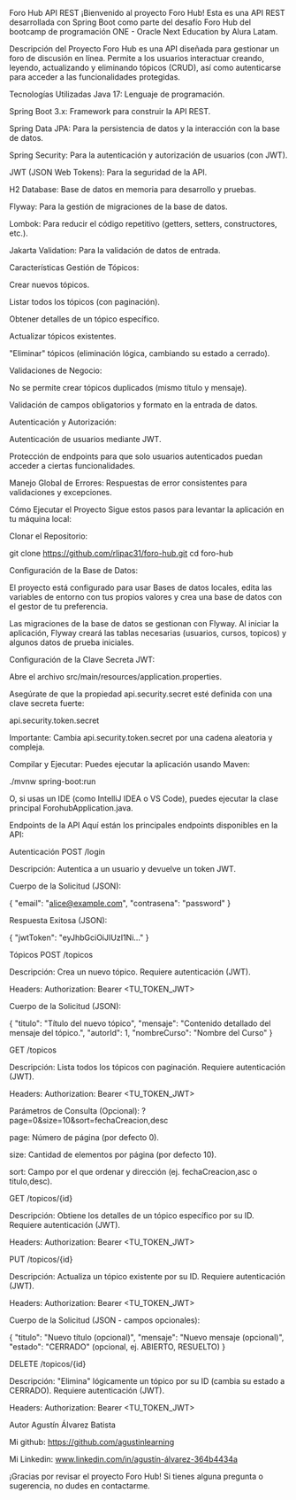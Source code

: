 Foro Hub API REST
¡Bienvenido al proyecto Foro Hub! Esta es una API REST desarrollada con Spring Boot como parte del desafío Foro Hub del bootcamp de programación ONE - Oracle Next Education by Alura Latam.

Descripción del Proyecto
Foro Hub es una API diseñada para gestionar un foro de discusión en línea. Permite a los usuarios interactuar creando, leyendo, actualizando y eliminando tópicos (CRUD), así como autenticarse para acceder a las funcionalidades protegidas.

Tecnologías Utilizadas
Java 17: Lenguaje de programación.

Spring Boot 3.x: Framework para construir la API REST.

Spring Data JPA: Para la persistencia de datos y la interacción con la base de datos.

Spring Security: Para la autenticación y autorización de usuarios (con JWT).

JWT (JSON Web Tokens): Para la seguridad de la API.

H2 Database: Base de datos en memoria para desarrollo y pruebas.

Flyway: Para la gestión de migraciones de la base de datos.

Lombok: Para reducir el código repetitivo (getters, setters, constructores, etc.).

Jakarta Validation: Para la validación de datos de entrada.

Características
Gestión de Tópicos:

Crear nuevos tópicos.

Listar todos los tópicos (con paginación).

Obtener detalles de un tópico específico.

Actualizar tópicos existentes.

"Eliminar" tópicos (eliminación lógica, cambiando su estado a cerrado).

Validaciones de Negocio:

No se permite crear tópicos duplicados (mismo título y mensaje).

Validación de campos obligatorios y formato en la entrada de datos.

Autenticación y Autorización:

Autenticación de usuarios mediante JWT.

Protección de endpoints para que solo usuarios autenticados puedan acceder a ciertas funcionalidades.

Manejo Global de Errores: Respuestas de error consistentes para validaciones y excepciones.

Cómo Ejecutar el Proyecto
Sigue estos pasos para levantar la aplicación en tu máquina local:

Clonar el Repositorio:

git clone https://github.com/rlipac31/foro-hub.git
cd foro-hub

Configuración de la Base de Datos:

El proyecto está configurado para usar Bases de datos locales, edita las variables de entorno con tus propios valores y crea una base de datos con el gestor de tu preferencia.

Las migraciones de la base de datos se gestionan con Flyway. Al iniciar la aplicación, Flyway creará las tablas necesarias (usuarios, cursos, topicos) y algunos datos de prueba iniciales.

Configuración de la Clave Secreta JWT:

Abre el archivo src/main/resources/application.properties.

Asegúrate de que la propiedad api.security.secret esté definida con una clave secreta fuerte:

api.security.token.secret

Importante: Cambia api.security.token.secret por una cadena aleatoria y compleja.

Compilar y Ejecutar:
Puedes ejecutar la aplicación usando Maven:

./mvnw spring-boot:run

O, si usas un IDE (como IntelliJ IDEA o VS Code), puedes ejecutar la clase principal ForohubApplication.java.

Endpoints de la API
Aquí están los principales endpoints disponibles en la API:

Autenticación
POST /login

Descripción: Autentica a un usuario y devuelve un token JWT.

Cuerpo de la Solicitud (JSON):

{
    "email": "alice@example.com",
    "contrasena": "password"
}

Respuesta Exitosa (JSON):

{
    "jwtToken": "eyJhbGciOiJIUzI1Ni..."
}

Tópicos
POST /topicos

Descripción: Crea un nuevo tópico. Requiere autenticación (JWT).

Headers: Authorization: Bearer <TU_TOKEN_JWT>

Cuerpo de la Solicitud (JSON):

{
    "titulo": "Título del nuevo tópico",
    "mensaje": "Contenido detallado del mensaje del tópico.",
    "autorId": 1,
    "nombreCurso": "Nombre del Curso"
}

GET /topicos

Descripción: Lista todos los tópicos con paginación. Requiere autenticación (JWT).

Headers: Authorization: Bearer <TU_TOKEN_JWT>

Parámetros de Consulta (Opcional): ?page=0&size=10&sort=fechaCreacion,desc

page: Número de página (por defecto 0).

size: Cantidad de elementos por página (por defecto 10).

sort: Campo por el que ordenar y dirección (ej. fechaCreacion,asc o titulo,desc).

GET /topicos/{id}

Descripción: Obtiene los detalles de un tópico específico por su ID. Requiere autenticación (JWT).

Headers: Authorization: Bearer <TU_TOKEN_JWT>

PUT /topicos/{id}

Descripción: Actualiza un tópico existente por su ID. Requiere autenticación (JWT).

Headers: Authorization: Bearer <TU_TOKEN_JWT>

Cuerpo de la Solicitud (JSON - campos opcionales):

{
    "titulo": "Nuevo título (opcional)",
    "mensaje": "Nuevo mensaje (opcional)",
    "estado": "CERRADO" (opcional, ej. ABIERTO, RESUELTO)
}

DELETE /topicos/{id}

Descripción: "Elimina" lógicamente un tópico por su ID (cambia su estado a CERRADO). Requiere autenticación (JWT).

Headers: Authorization: Bearer <TU_TOKEN_JWT>

Autor
Agustín Álvarez Batista

Mi github: https://github.com/agustinlearning

Mi Linkedin: www.linkedin.com/in/agustín-álvarez-364b4434a

¡Gracias por revisar el proyecto Foro Hub! Si tienes alguna pregunta o sugerencia, no dudes en contactarme.
